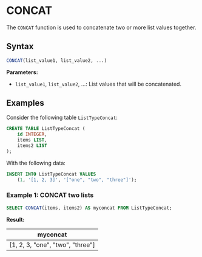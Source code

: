 # CONCAT

The `CONCAT` function is used to concatenate two or more list values together.

## Syntax

```sql
CONCAT(list_value1, list_value2, ...)
```

**Parameters:**

- `list_value1`, `list_value2`, ...: List values that will be concatenated.

## Examples

Consider the following table `ListTypeConcat`:

```sql
CREATE TABLE ListTypeConcat (
    id INTEGER,
    items LIST,
    items2 LIST
);
```

With the following data:

```sql
INSERT INTO ListTypeConcat VALUES
    (1, '[1, 2, 3]', '["one", "two", "three"]');
```

### Example 1: CONCAT two lists

```sql
SELECT CONCAT(items, items2) AS myconcat FROM ListTypeConcat;
```

**Result:**

| myconcat                            |
|-------------------------------------|
| [1, 2, 3, "one", "two", "three"]    |